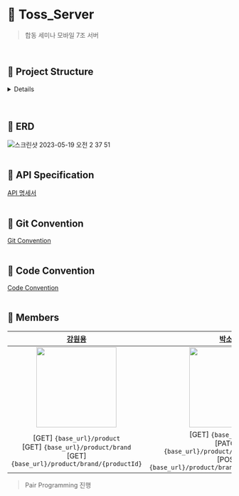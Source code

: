 # 💸 Toss_Server
> 합동 세미나 모바일 7조 서버
<br>

## 🌸 Project Structure
<details>
<summary>Details</summary>

```jsx
.
toss
├── TossApplication.class
├── common
│   ├── Constant
│   │   └── Constant.class
│   ├── advice
│   │   └── ControllerExceptionAdvice.class
│   └── dto
│       └── ApiResponse.class
├── controller
│   ├── asset
│   │   ├── AssetController.class
│   │   └── dto
│   │       └── response
│   │           └── AssetResDto.class
│   └── product
│       ├── ProductController.class
│       └── dto
│           ├── request
│           │   └── PresentReqDto.class
│           └── response
│               ├── BrandConDetailDto.class
│               ├── BrandConResDto.class
│               └── ProductResDto.class
├── domain
│   ├── Asset.class
│   ├── CardType.class
│   ├── GroupBuying.class
│   ├── Like.class
│   ├── Present$PresentBuilder.class
│   ├── Present.class
│   ├── Product.class
│   └── User.class
├── exception
│   ├── Error.class
│   ├── Success.class
│   └── model
│       ├── BadRequestException.class
│       ├── NotFoundException.class
│       ├── ServerErrorException.class
│       └── TossException.class
├── repository
│   ├── AssetRepository.class
│   ├── GroupBuyingRepository.class
│   ├── LikeRepository.class
│   ├── ProductRepository.class
│   └── UserRepository.class
└── service
│   ├── AssetService.class
│   └── ProductService.class
  ```
<br>
</details>
<br><br>

## 🌸 ERD
![스크린샷 2023-05-19 오전 2 37 51](https://github.com/SOPT-Joint-Seminar-Toss/Toss_Server/assets/90022940/f53299e3-627c-48fa-a382-790c21b37e91)
<br>
<br>

## 🌸 API Specification
[API 명세서]( https://www.notion.so/go-sopt/5694ea5a2af1488aa0fd9caac9018d4d?v=eef501da66754ca9a61d004155f06fce )
<br>
<br>

## 🌸 Git Convention
[Git Convention]( https://fascinated-hawthorn-e73.notion.site/Git-Convention-10c53786033d473a990f20a203094218 )
<br>
<br>

## 🌸 Code Convention
[Code Convention]( https://fascinated-hawthorn-e73.notion.site/Code-Convention-10f7fc24cfc24a9486ee9e22d33bc924 )
<br>
<br>

## 🌸 Members
|[강원용](https://github.com/KWY0218)|[박소정](https://github.com/sojungpp.png)
|:---:|:---:|
|<img src="https://avatars.githubusercontent.com/u/82709044?v=4" width="180" height="180" >|<img src="https://github.com/sojungpp.png" width="180" height="180" >|
|[GET] `{base_url}/product` <br> [GET] `{base_url}/product/brand` <br> [GET] `{base_url}/product/brand/{productId}`|[GET] `{base_url}/asset` <br> [PATCH] `{base_url}/product/brand/{productId}` <br> [POST] `{base_url}/product/brand/present/{productId}` |
> Pair Programming 진행 
